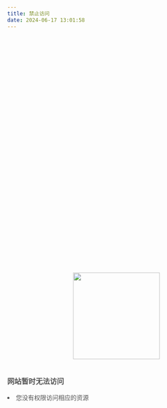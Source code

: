 ```yaml
---
title: 禁止访问
date: 2024-06-17 13:01:58
---
```

<div style="box-sizing: border-box;
    font-size: 1em;
    line-height: 1.6em;
    margin: 14vh auto 0;
    max-width: 600px;
    width: 100%;
    text-align:center;
">
    <img src="https://byr.pt/wengine-auth-failed.png" alt="" style="width:200px;height:200px;">
    <div style="margin-top:40px; color:#535353; text-align:left;">
        <h3>网站暂时无法访问</h3>
        <p id="reason"><li>您没有权限访问相应的资源</li></p>
    </div>
</div>